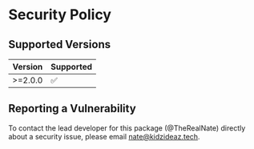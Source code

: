 # Security Policy

## Supported Versions

| Version | Supported          |
| ------- | ------------------ |
| >=2.0.0 | :white_check_mark: |

## Reporting a Vulnerability

To contact the lead developer for this package (@TheRealNate) directly about a security issue, please email nate@kidzideaz.tech.
